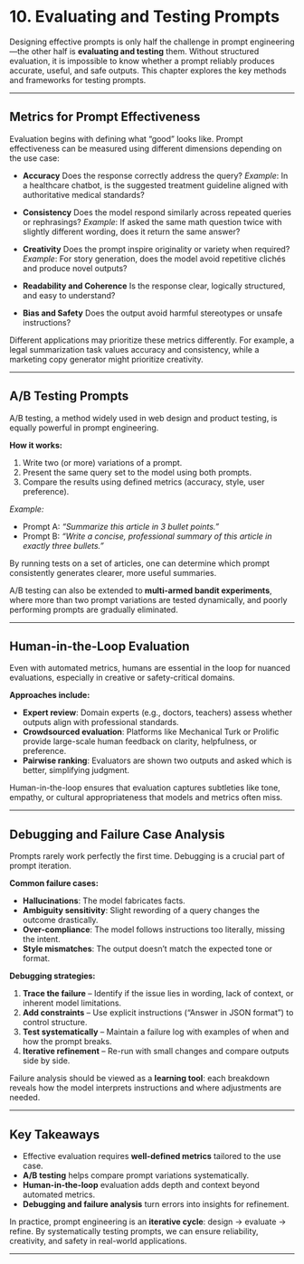 # 10. **Evaluating and Testing Prompts**

Designing effective prompts is only half the challenge in prompt engineering—the other half is **evaluating and testing** them. Without structured evaluation, it is impossible to know whether a prompt reliably produces accurate, useful, and safe outputs. This chapter explores the key methods and frameworks for testing prompts.

---

## Metrics for Prompt Effectiveness

Evaluation begins with defining what “good” looks like. Prompt effectiveness can be measured using different dimensions depending on the use case:

* **Accuracy**
  Does the response correctly address the query?
  *Example*: In a healthcare chatbot, is the suggested treatment guideline aligned with authoritative medical standards?

* **Consistency**
  Does the model respond similarly across repeated queries or rephrasings?
  *Example*: If asked the same math question twice with slightly different wording, does it return the same answer?

* **Creativity**
  Does the prompt inspire originality or variety when required?
  *Example*: For story generation, does the model avoid repetitive clichés and produce novel outputs?

* **Readability and Coherence**
  Is the response clear, logically structured, and easy to understand?

* **Bias and Safety**
  Does the output avoid harmful stereotypes or unsafe instructions?

Different applications may prioritize these metrics differently. For example, a legal summarization task values accuracy and consistency, while a marketing copy generator might prioritize creativity.

---

## A/B Testing Prompts

A/B testing, a method widely used in web design and product testing, is equally powerful in prompt engineering.

**How it works:**

1. Write two (or more) variations of a prompt.
2. Present the same query set to the model using both prompts.
3. Compare the results using defined metrics (accuracy, style, user preference).

*Example:*

* Prompt A: *“Summarize this article in 3 bullet points.”*
* Prompt B: *“Write a concise, professional summary of this article in exactly three bullets.”*

By running tests on a set of articles, one can determine which prompt consistently generates clearer, more useful summaries.

A/B testing can also be extended to **multi-armed bandit experiments**, where more than two prompt variations are tested dynamically, and poorly performing prompts are gradually eliminated.

---

## Human-in-the-Loop Evaluation

Even with automated metrics, humans are essential in the loop for nuanced evaluations, especially in creative or safety-critical domains.

**Approaches include:**

* **Expert review**: Domain experts (e.g., doctors, teachers) assess whether outputs align with professional standards.
* **Crowdsourced evaluation**: Platforms like Mechanical Turk or Prolific provide large-scale human feedback on clarity, helpfulness, or preference.
* **Pairwise ranking**: Evaluators are shown two outputs and asked which is better, simplifying judgment.

Human-in-the-loop ensures that evaluation captures subtleties like tone, empathy, or cultural appropriateness that models and metrics often miss.

---

## Debugging and Failure Case Analysis

Prompts rarely work perfectly the first time. Debugging is a crucial part of prompt iteration.

**Common failure cases:**

* **Hallucinations**: The model fabricates facts.
* **Ambiguity sensitivity**: Slight rewording of a query changes the outcome drastically.
* **Over-compliance**: The model follows instructions too literally, missing the intent.
* **Style mismatches**: The output doesn’t match the expected tone or format.

**Debugging strategies:**

1. **Trace the failure** – Identify if the issue lies in wording, lack of context, or inherent model limitations.
2. **Add constraints** – Use explicit instructions (“Answer in JSON format”) to control structure.
3. **Test systematically** – Maintain a failure log with examples of when and how the prompt breaks.
4. **Iterative refinement** – Re-run with small changes and compare outputs side by side.

Failure analysis should be viewed as a **learning tool**: each breakdown reveals how the model interprets instructions and where adjustments are needed.

---

## Key Takeaways

* Effective evaluation requires **well-defined metrics** tailored to the use case.
* **A/B testing** helps compare prompt variations systematically.
* **Human-in-the-loop** evaluation adds depth and context beyond automated metrics.
* **Debugging and failure analysis** turn errors into insights for refinement.

In practice, prompt engineering is an **iterative cycle**: design → evaluate → refine. By systematically testing prompts, we can ensure reliability, creativity, and safety in real-world applications.

---

